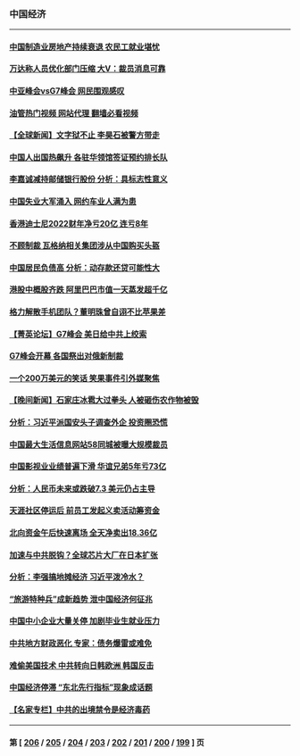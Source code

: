 ### 中国经济
---
#### [中国制造业房地产持续衰退 农民工就业堪忧](../../pages/ncid283/n14000949.md?05210045) 
#### [万达称人员优化部门压缩 大V：裁员消息可靠](../../pages/ncid283/n14000857.md?05210045) 
#### [中亚峰会vsG7峰会 网民围观感叹](../../pages/ncid283/n14000885.md?05210045) 
#### [油管热门视频 网站代理 翻墙必看视频](http://138.2.39.72:81/youtube.html?epic-marker?05210045)
#### [【全球新闻】文字狱不止 李昊石被警方带走](../../pages/ncid283/n14000811.md?05210045) 
#### [中国人出国热飙升 各驻华领馆签证预约排长队](../../pages/ncid283/n14000801.md?05210045) 
#### [李嘉诚减持邮储银行股份 分析：具标志性意义](../../pages/ncid283/n14000620.md?05210045) 
#### [中国失业大军涌入 网约车业人满为患](../../pages/ncid283/n14000584.md?05210045) 
#### [香港迪士尼2022财年净亏20亿 连亏8年](../../pages/ncid283/n14000552.md?05210045) 
#### [不顾制裁 瓦格纳相关集团涉从中国购买头盔](../../pages/ncid283/n14000464.md?05210045) 
#### [中国居民负债高 分析：动存款还贷可能性大](../../pages/ncid283/n14000503.md?05210045) 
#### [港股中概股齐跌 阿里巴巴市值一天蒸发超千亿](../../pages/ncid283/n14000492.md?05210045) 
#### [格力解散手机团队？董明珠曾自诩不比苹果差](../../pages/ncid283/n14000342.md?05210045) 
#### [【菁英论坛】G7峰会 美日给中共上绞索](../../pages/ncid283/n14000458.md?05210045) 
#### [G7峰会开幕 各国祭出对俄新制裁](../../pages/ncid283/n14000321.md?05210045) 
#### [一个200万美元的笑话 笑果事件引外媒聚焦](../../pages/ncid283/n14000272.md?05210045) 
#### [【晚间新闻】石家庄冰雹大过拳头 人被砸伤农作物被毁](../../pages/ncid283/n14000247.md?05210045) 
#### [分析：习近平派国安头子调查外企 投资圈恐慌](../../pages/ncid283/n13999827.md?05210045) 
#### [中国最大生活信息网站58同城被曝大规模裁员](../../pages/ncid283/n13999911.md?05210045) 
#### [中国影视业业绩普遍下滑 华谊兄弟5年亏73亿](../../pages/ncid283/n13999887.md?05210045) 
#### [分析：人民币未来或跌破7.3 美元仍占主导](../../pages/ncid283/n13999825.md?05210045) 
#### [天涯社区停运后 前员工发起义卖活动筹资金](../../pages/ncid283/n13999800.md?05210045) 
#### [北向资金午后快速离场 全天净卖出18.36亿](../../pages/ncid283/n13999519.md?05210045) 
#### [加速与中共脱钩？全球芯片大厂在日本扩张](../../pages/ncid283/n13999797.md?05210045) 
#### [分析：李强搞地摊经济 习近平泼冷水？](../../pages/ncid283/n13999277.md?05210045) 
#### [“旅游特种兵”成新趋势 泄中国经济何征兆](../../pages/ncid283/n13999308.md?05210045) 
#### [中国中小企业大量关停 加剧毕业生就业压力](../../pages/ncid283/n13999160.md?05210045) 
#### [中共地方财政恶化 专家：债务爆雷或难免](../../pages/ncid283/n13999142.md?05210045) 
#### [难偷美国技术 中共转向日韩欧洲 韩国反击](../../pages/ncid283/n13999113.md?05210045) 
#### [中国经济停滞 “东北先行指标”现象成话题](../../pages/ncid283/n13999085.md?05210045) 
#### [【名家专栏】中共的出境禁令是经济毒药](../../pages/ncid283/n13995832.md?05210045) 

---
#### 第 [ [206](./206.md?05210045) / [205](./205.md?05210045) / [204](./204.md?05210045) / [203](./203.md?05210045) / [202](./202.md?05210045) / [201](./201.md?05210045) / [200](./200.md?05210045) / [199](./199.md?05210045) ] 页
